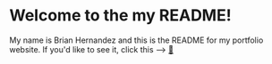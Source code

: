 # Welcome to the my README!

My name is Brian Hernandez and this is the README for my portfolio website. If you'd like to see it, click this -->  [:milky_way:](http://brian-hernandez.github.io)

